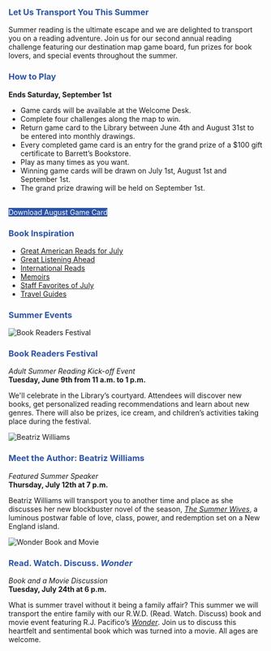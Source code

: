 <div class="row">
<div class="col-md-12">
<h3 style="color: #2C53A4;">Let Us Transport You This Summer</h3>


Summer reading is the ultimate escape and we are delighted to transport you on a reading adventure. Join us for our second annual reading challenge featuring our destination map game board, fun prizes for book lovers, and special events throughout the summer. 

</div>
</div>

<div class="margin-bottom-20"></div>

<div class="row">
<div class="col-md-8">
<h3 style="color: #2C53A4;">How to Play</h3>

**Ends Saturday, September 1st**

* Game cards will be available at the Welcome Desk.
* Complete four challenges along the map to win.
* Return game card to the Library between June 4th and August 31st to be entered into monthly drawings.
* Every completed game card is an entry for the grand prize of a $100 gift certificate to Barrett’s Bookstore.
* Play as many times as you want. 
* Winning game cards will be drawn on July 1st, August 1st and September 1st.
* The grand prize drawing will be held on September 1st. 

<br />
<a href="https://dar.to/2n2GGny" class="btn-u btn-primary" style="text-decoration:none; color:#fff; background-color:#2C53A4;">Download August Game Card</a>
<br />
</div>
<div class="col-md-4">
<h3 style="color: #2C53A4;">Book Inspiration</h3>

* [Great American Reads for July](https://dar.to/2tUOqeH "Great American Reads for July")
* [Great Listening Ahead](https://dar.to/2tXp5Rk "Great Listening Ahead")
* [International Reads](https://dar.to/2z4BmsS "International Reads")
* [Memoirs](https://dar.to/2tXLNsu "Memoirs")
* [Staff Favorites of July](https://dar.to/2z4YEik "Staff Favorites of July")
* [Travel Guides](https://dar.to/2zcBtTt "Travel Guides")

</div>
</div>

<div class="margin-bottom-40"></div>

<h3 style="color: #2C53A4;">Summer Events</h3>

<div class="row">
<div class="col-md-4">

<img class="img-responsive center-block" src="/uploads/departments/readers_advisory/summer_reading/book_readers_festival_logo_small.jpg" alt="Book Readers Festival" />

<h3 style="color: #2C53A4;">Book Readers Festival</h3>

_Adult Summer Reading Kick-off Event_<br />
**Tuesday, June 9th from 11 a.m. to 1 p.m.**

We'll celebrate in the Library’s courtyard. Attendees will discover new books, get personalized reading recommendations and learn about new genres. There will also be prizes, ice cream, and children’s activities taking place during the festival.

</div>
<div class="col-md-4">

<img class="img-responsive center-block" src="/uploads/departments/readers_advisory/summer_reading/beatriz_williams.jpg" alt="Beatriz Williams" />

<h3 style="color: #2C53A4;">Meet the Author: Beatriz Williams</h3>

_Featured Summer Speaker_<br />
**Thursday, July 12th at 7 p.m.**

Beatriz Williams will transport you to another time and place as she discusses her new blockbuster novel of the season, _[The Summer Wives](# "The Summer Wives")_, a luminous postwar fable of love, class, power, and redemption set on a New England island. 

</div>
<div class="col-md-4">

<img class="img-responsive center-block" src="/uploads/departments/readers_advisory/summer_reading/wonder_book_movie.jpg" alt="Wonder Book and Movie" />

<h3 style="color: #2C53A4;">Read. Watch. Discuss. <em>Wonder</em></h3>

_Book and a Movie Discussion_ <br />
**Tuesday, July 24th at 6 p.m.**

What is summer travel without it being a family affair? This summer we will transport the entire family with our R.W.D. (Read. Watch. Discuss) book and movie event featuring R.J. Pacifico’s _[Wonder](# "Wonder")_. Join us to discuss this heartfelt and sentimental book which was turned into a movie. All ages are welcome. 

</div>
</div>